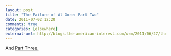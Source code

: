 ```yaml
---
layout: post  
title: "The Failure of Al Gore: Part Two"  
date: 2011-07-02 12:20  
comments: true  
categories: [elsewhere]
external-url: http://blogs.the-american-interest.com/wrm/2011/06/27/the-failure-of-al-gore-part-deux/  
---
```


And [Part Three.][1]

   [1]: http://blogs.the-american-interest.com/wrm/2011/07/01/the-failure-of-al-gore-part-three-singing-the-climate-blues/
